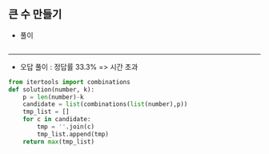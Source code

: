 ## 큰 수 만들기   

- 풀이   

```python   

```   

<hr>   

- 오답 풀이 : 정답률 33.3% => 시간 초과      

```python   
from itertools import combinations
def solution(number, k):
    p = len(number)-k
    candidate = list(combinations(list(number),p))
    tmp_list = []
    for c in candidate:
        tmp = ''.join(c)
        tmp_list.append(tmp)
    return max(tmp_list)
```     
